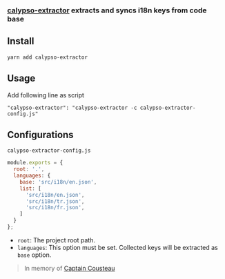 ### [calypso-extractor](https://tr.wikipedia.org/wiki/calypso-extractor_(gemi)) extracts and syncs i18n keys from code base

## Install


`yarn add calypso-extractor`

## Usage

Add following line as script
    
`"calypso-extractor": "calypso-extractor -c calypso-extractor-config.js"`

## Configurations

`calypso-extractor-config.js`

```javascript
module.exports = {
  root: '.',
  languages: {
    base: 'src/i18n/en.json',
    list: [
      'src/i18n/en.json',
      'src/i18n/tr.json',
      'src/i18n/fr.json',
    ]
  }
};
```

- `root`: The project root path.
- `languages`: This option must be set. Collected keys will be extracted as `base` option.

> In memory of [Captain Cousteau](https://tr.wikipedia.org/wiki/Jacques-Yves_Cousteau)